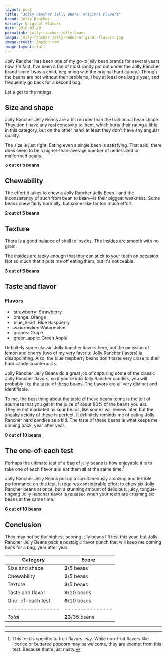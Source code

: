 ```yaml
---
layout: post
title: "Jolly Rancher Jelly Beans: Original Flavors"
brand: Jolly Rancher
variety: Original Flavors
date: 2016-03-20
permalink: jolly-rancher-jelly-beans
image: jolly-rancher-jelly-beans-original-flavors.jpg
image-credit: Amazon.com
image-layout: full
---
```


Jolly Rancher has been one of my go-to jelly bean brands for several years now.
(In fact, I've been a fan of most candy put out under the Jolly Rancher brand
since I was a child, beginning with the original hard candy.)
Though the beans are not without their problems, I buy at least one bag a year,
and frequently go back for a second bag.

Let's get to the ratings.


## Size and shape

Jolly Rancher Jelly Beans are a bit rounder than the traditional bean shape.
They don't have any real concavity to them,
which hurts their rating a little in this category,
but on the other hand, at least they don't have any angular quality.

The size is just right. Eating even a single been is satisfying.
That said, there does seem to be a higher-than-average number of
undersized or malformed beans.

**3 out of 5 beans**


## Chewability

The effort it takes to chew a Jolly Rancher Jelly Bean—and the inconsistency
of such from bean to bean—is their biggest weakness.
Some beans chew fairly normally, but some take far too much effort.

**2 out of 5 beans**


## Texture

There is a good balance of shell to insides.
The insides are smooth with no grain.

The insides are tacky enough that they can stick to your teeth on occasion.
Not so much that it puts me off eating them, but it's noticeable.

**3 out of 5 beans**


## Taste and flavor

<div class="inset">
    <h3>Flavors</h3>
    <ul class="emoji-list">
        <li>:strawberry: Strawberry</li>
        <li>:orange: Orange</li>
        <li>:blue_heart: Blue Raspberry</li>
        <li>:watermelon: Watermelon</li>
        <li>:grapes: Grape</li>
        <li>:green_apple: Green Apple</li>
    </ul>
    <p>
        Definitely some classic Jolly Rancher flavors here,
        but the omission of lemon and cherry
        (two of my very favorite Jolly Rancher flavors) is disappointing.
        Also, the blue raspberry beans don't taste very close
        to their hard candy counterparts.
    </p>
</div>

Jolly Rancher Jelly Beans do a great job of capturing some of the
classic Jolly Rancher flavors, so if you're into Jolly Rancher candies,
you will probably like the taste of these beans.
The flavors are all very distinct and identifiable.

To me, the best thing about the taste of these beans to me is the jolt of
sourness that you get in the juice of about 80% of the beans you eat.
They're not marketed as sour beans, like some I will review later,
but the sneaky acidity of these is perfect.
It definitely reminds me of eating Jolly Rancher hard candies as a kid.
The taste of these beans is what keeps me coming back, year after year.

**9 out of 10 beans**


## The one-of-each test

Perhaps the ultimate test of a bag of jelly beans is how enjoyable it is
to take one of each flavor and eat them all at the same time.[^1]

Jolly Rancher Jelly Beans put up a simultaneously
amazing and terrible performance on this test.
It requires considerable effort to chew six Jolly Rancher beans at once,
but a stunning amount of delicious, juicy, tongue-tingling Jolly Rancher flavor
is released when your teeth are crushing six beans at the same time.

**6 out of 10 beans**


## Conclusion

They may not be the highest-scoring jelly beans I'll test this year,
but Jolly Rancher Jelly Beans pack a nostalgic flavor punch
that will keep me coming back for a bag, year after year.

Category         | Score
---------------- | ---------------
Size and shape   | **3**/5 beans
Chewability      | **2**/5 beans
Texture          | **3**/5 beans
Taste and flavor | **9**/10 beans
One-of-each test | **6**/10 beans
---------------- | ---------------
_Total_          | **23**/35 beans


---

[^1]: This test is specific to fruit flavors _only_. While non-fruit flavors like licorice or buttered popcorn may be welcome, they are exempt from this test. Because that's just nasty.
